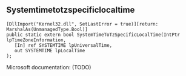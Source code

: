## Systemtimetotzspecificlocaltime

```
[DllImport("Kernel32.dll", SetLastError = true)][return: MarshalAs(UnmanagedType.Bool)]
public static extern bool SystemTimeToTzSpecificLocalTime(IntPtr lpTimeZoneInformation,
   [In] ref SYSTEMTIME lpUniversalTime,
   out SYSTEMTIME lpLocalTime
);
```

Microsoft documentation: (TODO)
